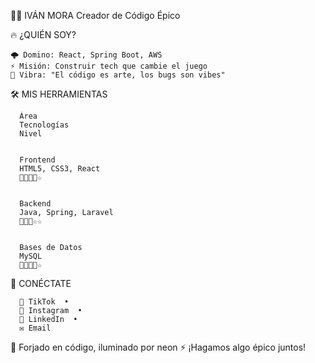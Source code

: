 
  👨‍💻 IVÁN MORA
  Creador de Código Épico
  




  🔥 ¿QUIÉN SOY?
  
    🌩️ Domino: React, Spring Boot, AWS
    ⚡️ Misión: Construir tech que cambie el juego
    🎨 Vibra: "El código es arte, los bugs son vibes"
  




  🛠 MIS HERRAMIENTAS
  
    
      Área
      Tecnologías
      Nivel
    
    
      Frontend
      HTML5, CSS3, React
      🌟🌟🌟🌟☆
    
    
      Backend
      Java, Spring, Laravel
      🌟🌟🌟☆☆
    
    
      Bases de Datos
      MySQL
      🌟🌟🌟🌟☆
    
  




  📡 CONÉCTATE
  
    
      🎵 TikTok  • 
      📸 Instagram  • 
      💼 LinkedIn  • 
      ✉️ Email
    
  




  💾 Forjado en código, iluminado por neon
  ⚡️ ¡Hagamos algo épico juntos!
